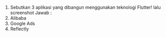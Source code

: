 1. Sebutkan 3 aplikasi yang dibangun menggunakan teknologi Flutter! lalu screenshot
Jawab : 
1. Alibaba
2. Google Ads
3. Reflectly